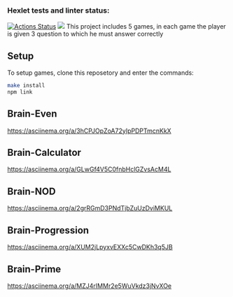 ### Hexlet tests and linter status:
[![Actions Status](https://github.com/Elena171159/frontend-project-lvl1/workflows/hexlet-check/badge.svg)](https://github.com/Elena171159/frontend-project-lvl1/actions)
<a href="https://codeclimate.com/github/Elena171159/frontend-project-lvl1/maintainability"><img src="https://api.codeclimate.com/v1/badges/eee7087d1b186138b99a/maintainability" /></a>
This project includes 5 games, in each game the player is given 3 question to which he must answer correctly
 ##  Setup
 To setup games, clone this reposetory and enter the commands:
 ```sh
 make install
 npm link
 ```

  ## Brain-Even
https://asciinema.org/a/3hCPJOpZoA72yIpPDPTmcnKkX

## Brain-Calculator
https://asciinema.org/a/GLwGf4V5C0fnbHclGZvsAcM4L

## Brain-NOD
 https://asciinema.org/a/2grRGmD3PNdTjbZuUzDviMKUL

 ## Brain-Progression
 https://asciinema.org/a/XUM2jLpyxvEXXc5CwDKh3q5JB

 ## Brain-Prime
 https://asciinema.org/a/MZJ4rIMMr2e5WuVkdz3jNvXOe
